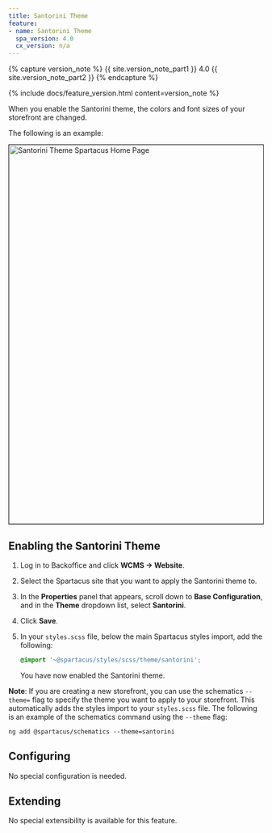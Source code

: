 ```yaml
---
title: Santorini Theme
feature:
- name: Santorini Theme
  spa_version: 4.0
  cx_version: n/a
---
```


{% capture version_note %}
{{ site.version_note_part1 }} 4.0 {{ site.version_note_part2 }}
{% endcapture %}

{% include docs/feature_version.html content=version_note %}

When you enable the Santorini theme, the colors and font sizes of your storefront are changed.

The following is an example:

<img src="{{ site.baseurl }}/assets/images/santorini-home-page.png" alt="Santorini Theme Spartacus Home Page" width="750" border="1px" />

## Enabling the Santorini Theme

1. Log in to Backoffice and click **WCMS -> Website**.

1. Select the Spartacus site that you want to apply the Santorini theme to.

1. In the **Properties** panel that appears, scroll down to **Base Configuration**, and in the **Theme** dropdown list, select **Santorini**.

1. Click **Save**.

1. In your `styles.scss` file, below the main Spartacus styles import, add the following:

    ```scss
    @import '~@spartacus/styles/scss/theme/santorini';
    ```

    You have now enabled the Santorini theme.

**Note**: If you are creating a new storefront, you can use the schematics `--theme=` flag to specify the theme you want to apply to your storefront. This automatically adds the styles import to your `styles.scss` file. The following is an example of the schematics command using the `--theme` flag:

```shell
ng add @spartacus/schematics --theme=santorini
```

## Configuring

No special configuration is needed.

## Extending

No special extensibility is available for this feature.
